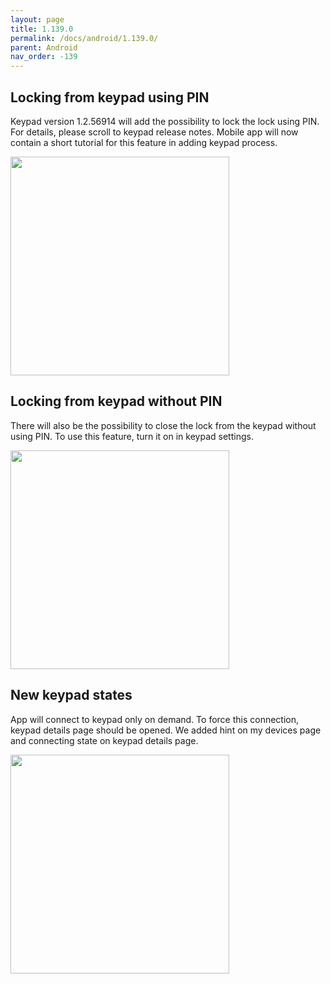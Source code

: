 ```yaml
---
layout: page
title: 1.139.0
permalink: /docs/android/1.139.0/
parent: Android
nav_order: -139
---
```


## Locking from keypad using PIN
Keypad version 1.2.56914 will add the possibility to lock the lock using PIN. For details, please scroll to keypad release notes. Mobile app will now contain a short tutorial for this feature in adding keypad process.

<img src="/tedee-release-notes/docs/android/assets/139_1.png" width="350">

## Locking from keypad without PIN
There will also be the possibility to close the lock from the keypad without using PIN. To use this feature, turn it on in keypad settings.

<img src="/tedee-release-notes/docs/android/assets/139_2.gif" width="350">

## New keypad states
App will connect to keypad only on demand. To force this connection, keypad details page should be opened. We added hint on my devices page and connecting state on keypad details page.

<img src="/tedee-release-notes/docs/android/assets/139_3.gif" width="350">
